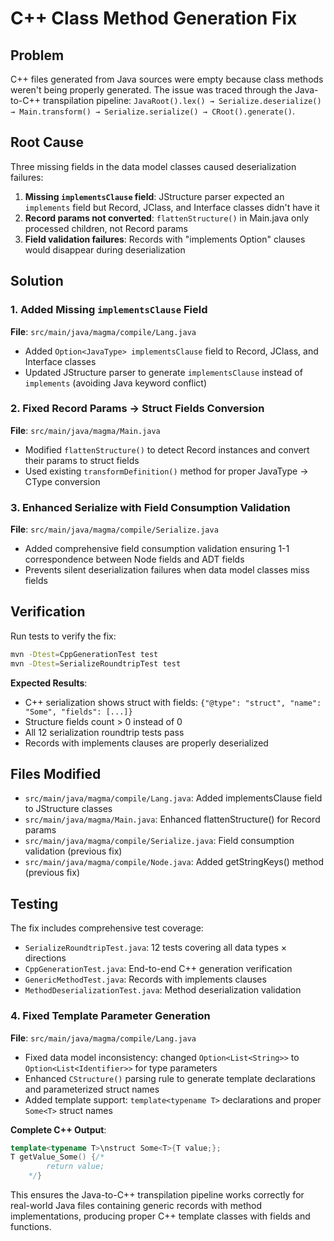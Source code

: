 # C++ Class Method Generation Fix

## Problem

C++ files generated from Java sources were empty because class methods weren't being properly generated. The issue was traced through the Java-to-C++ transpilation pipeline: `JavaRoot().lex() → Serialize.deserialize() → Main.transform() → Serialize.serialize() → CRoot().generate()`.

## Root Cause

Three missing fields in the data model classes caused deserialization failures:

1. **Missing `implementsClause` field**: JStructure parser expected an `implements` field but Record, JClass, and Interface classes didn't have it
2. **Record params not converted**: `flattenStructure()` in Main.java only processed children, not Record params
3. **Field validation failures**: Records with "implements Option<T>" clauses would disappear during deserialization

## Solution

### 1. Added Missing `implementsClause` Field

**File**: `src/main/java/magma/compile/Lang.java`

- Added `Option<JavaType> implementsClause` field to Record, JClass, and Interface classes
- Updated JStructure parser to generate `implementsClause` instead of `implements` (avoiding Java keyword conflict)

### 2. Fixed Record Params → Struct Fields Conversion

**File**: `src/main/java/magma/Main.java`

- Modified `flattenStructure()` to detect Record instances and convert their params to struct fields
- Used existing `transformDefinition()` method for proper JavaType → CType conversion

### 3. Enhanced Serialize with Field Consumption Validation

**File**: `src/main/java/magma/compile/Serialize.java`

- Added comprehensive field consumption validation ensuring 1-1 correspondence between Node fields and ADT fields
- Prevents silent deserialization failures when data model classes miss fields

## Verification

Run tests to verify the fix:

```bash
mvn -Dtest=CppGenerationTest test
mvn -Dtest=SerializeRoundtripTest test
```

**Expected Results**:

- C++ serialization shows struct with fields: `{"@type": "struct", "name": "Some", "fields": [...]}`
- Structure fields count > 0 instead of 0
- All 12 serialization roundtrip tests pass
- Records with implements clauses are properly deserialized

## Files Modified

- `src/main/java/magma/compile/Lang.java`: Added implementsClause field to JStructure classes
- `src/main/java/magma/Main.java`: Enhanced flattenStructure() for Record params
- `src/main/java/magma/compile/Serialize.java`: Field consumption validation (previous fix)
- `src/main/java/magma/compile/Node.java`: Added getStringKeys() method (previous fix)

## Testing

The fix includes comprehensive test coverage:

- `SerializeRoundtripTest.java`: 12 tests covering all data types × directions
- `CppGenerationTest.java`: End-to-end C++ generation verification
- `GenericMethodTest.java`: Records with implements clauses
- `MethodDeserializationTest.java`: Method deserialization validation

### 4. Fixed Template Parameter Generation

**File**: `src/main/java/magma/compile/Lang.java`

- Fixed data model inconsistency: changed `Option<List<String>>` to `Option<List<Identifier>>` for type parameters
- Enhanced `CStructure()` parsing rule to generate template declarations and parameterized struct names
- Added template support: `template<typename T>` declarations and proper `Some<T>` struct names

**Complete C++ Output**:

```cpp
template<typename T>\nstruct Some<T>{T value;};
T getValue_Some() {/*
        return value;
    */}
```

This ensures the Java-to-C++ transpilation pipeline works correctly for real-world Java files containing generic records with method implementations, producing proper C++ template classes with fields and functions.
